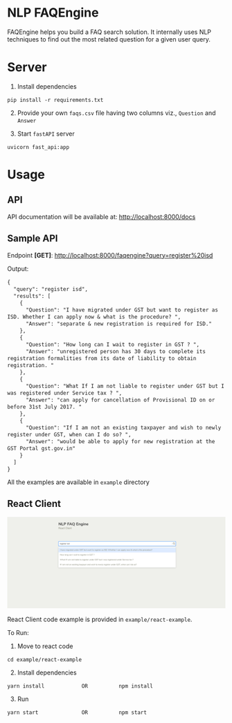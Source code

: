 # NLP FAQEngine

FAQEngine helps you build a FAQ search solution.
It internally uses NLP techniques to find out the most related question for a given user query.

# Server

1. Install dependencies

```
pip install -r requirements.txt
```

2. Provide your own `faqs.csv` file having two columns viz., `Question` and `Answer`

3. Start `fastAPI` server

```
uvicorn fast_api:app
```

# Usage

## API

API documentation will be available at: [http://localhost:8000/docs](http://localhost:8000/docs)

## Sample API

Endpoint **[GET]**: [http://localhost:8000/faqengine?query=register%20isd](http://localhost:8000/faqengine?query=register%20isd)

Output:

```
{
  "query": "register isd",
  "results": [
    {
      "Question": "I have migrated under GST but want to register as ISD. Whether I can apply now & what is the procedure? ",
      "Answer": "separate & new registration is required for ISD."
    },
    {
      "Question": "How long can I wait to register in GST ? ",
      "Answer": "unregistered person has 30 days to complete its registration formalities from its date of liability to obtain registration. "
    },
    {
      "Question": "What If I am not liable to register under GST but I was registered under Service tax ? ",
      "Answer": "can apply for cancellation of Provisional ID on or before 31st July 2017. "
    },
    {
      "Question": "If I am not an existing taxpayer and wish to newly register under GST, when can I do so? ",
      "Answer": "would be able to apply for new registration at the GST Portal gst.gov.in"
    }
  ]
}
```

All the examples are available in `example` directory

## React Client

[![FAQ NLP Engine - React Client](https://github.com/feat7/nlp-faq-engine/blob/main/screenshots/react_client_nlp_faq_engine.png?raw=true)](https://github.com/feat7/nlp-faq-engine/blob/main/screenshots/react_client_nlp_faq_engine.png?raw=true)

React Client code example is provided in `example/react-example`.

To Run:

1. Move to react code

```
cd example/react-example
```

2. Install dependencies

```
yarn install            OR          npm install
```

3. Run

```
yarn start              OR          npm start
```
